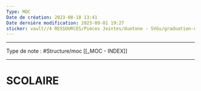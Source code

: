 ```yaml
---
Type: MOC
Date de création: 2023-08-18 13:41
Date dernière modification: 2023-09-01 19:27
sticker: vault//4 RESSOURCES/Pièces Jointes/duotone - SVGs/graduation-cap-duotone.svg
---
```

---- ---
Type de note : #Structure/moc [[_MOC - INDEX]]
---- --

# SCOLAIRE